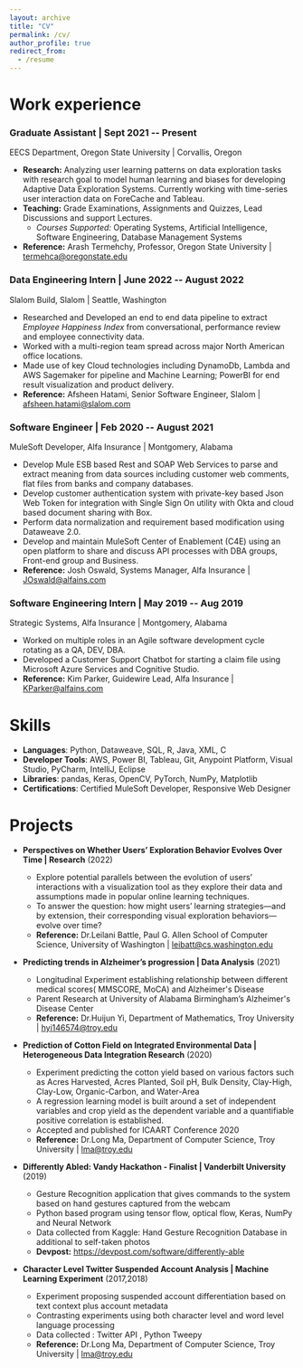 ```yaml
---
layout: archive
title: "CV"
permalink: /cv/
author_profile: true
redirect_from:
  - /resume
---
```


[//]: # ({% include base_path %})

[//]: # ()
[//]: # (📄 **Find a PDF of my CV [here]&#40;https://drive.google.com/file/d/14d5UV8jQ55CG8E3jdPKagYs3jYNyHEcn/view?usp=sharing&#41;** 📄)

[//]: # ()
[//]: # (Education)

[//]: # (======)

[//]: # (* Ph.D in Computer Science, Oregon State University, 2021-Present)

[//]: # (* B.S. in Computer Science with Minor in Statistics, Troy University, 2019)


Work experience
======
### Graduate Assistant | Sept 2021 -- Present
EECS Department, Oregon State University | Corvallis, Oregon

- **Research:** Analyzing user learning patterns on data exploration tasks with research goal to model human learning and biases for developing Adaptive Data Exploration Systems. Currently working with time-series user interaction data on ForeCache and Tableau.
- **Teaching:** Grade Examinations, Assignments and Quizzes, Lead Discussions and support Lectures. 
  - *Courses Supported:* Operating Systems, Artificial Intelligence, Software Engineering, Database Management Systems
- **Reference:** Arash Termehchy, Professor, Oregon State University | termehca@oregonstate.edu


### Data Engineering Intern | June 2022 -- August 2022
Slalom Build, Slalom | Seattle, Washington

- Researched and Developed an end to end data pipeline to extract *Employee Happiness Index* from conversational, performance review and employee connectivity data.
- Worked with a multi-region team spread across major North American office locations.
- Made use of key Cloud technologies including DynamoDb, Lambda and AWS Sagemaker for pipeline and Machine Learning; PowerBI for end result visualization and product delivery.
- **Reference:** Afsheen Hatami, Senior Software Engineer, Slalom | afsheen.hatami@slalom.com

### Software Engineer | Feb 2020 -- August 2021
MuleSoft Developer, Alfa Insurance | Montgomery, Alabama

- Develop Mule ESB based Rest and SOAP Web Services to parse and extract meaning from data sources including customer web comments, flat files from banks and company databases.
- Develop customer authentication system with private-key based Json Web Token for integration with Single Sign On utility with Okta and cloud based document sharing with Box.
- Perform data normalization and requirement based modification using Dataweave 2.0.
- Develop and maintain MuleSoft Center of Enablement (C4E) using an open platform to share and discuss API processes with DBA groups, Front-end group and Business.
- **Reference:** Josh Oswald, Systems Manager, Alfa Insurance | JOswald@alfains.com

### Software Engineering Intern | May 2019 -- Aug 2019
Strategic Systems, Alfa Insurance | Montgomery, Alabama

- Worked on multiple roles in an Agile software development cycle rotating as a QA, DEV, DBA.
- Developed a Customer Support Chatbot for starting a claim file using Microsoft Azure Services and Cognitive Studio.
- **Reference:** Kim Parker, Guidewire Lead, Alfa Insurance | KParker@alfains.com
  
Skills
======

- **Languages**: Python, Dataweave, SQL, R, Java, XML, C
- **Developer Tools**: AWS, Power BI, Tableau, Git, Anypoint Platform, Visual Studio, PyCharm, IntelliJ, Eclipse
- **Libraries**: pandas, Keras, OpenCV, PyTorch, NumPy, Matplotlib
- **Certifications**: Certified MuleSoft Developer, Responsive Web Designer

Projects
======
- **Perspectives on Whether Users’ Exploration Behavior Evolves Over Time | Research** (2022)  
    - Explore potential parallels between the evolution of users’ interactions with a visualization tool as they explore their data and assumptions made in popular online learning techniques.
    - To answer the question: how might users’ learning strategies—and by extension, their corresponding visual exploration behaviors—evolve over time? 
    - **Reference:** Dr.Leilani Battle, Paul G. Allen School of Computer Science, University of Washington | leibatt@cs.washington.edu

- **Predicting trends in Alzheimer’s progression | Data Analysis** (2021)  
    - Longitudinal Experiment establishing relationship between different medical scores( MMSCORE, MoCA) and Alzheimer's Disease 
    - Parent Research at University of Alabama Birmingham’s Alzheimer's Disease Center
    - **Reference:** Dr.Huijun Yi, Department of Mathematics, Troy University | hyi146574@troy.edu

- **Prediction of Cotton Field on Integrated Environmental Data | Heterogeneous Data Integration Research** (2020)  
    - Experiment predicting the cotton yield based on various factors such as Acres Harvested, Acres Planted, Soil pH, Bulk Density, Clay-High, Clay-Low, Organic-Carbon, and Water-Area
    - A regression learning model is built around a set of independent variables and crop yield as the dependent variable and a quantifiable positive correlation is established.
    - Accepted and published for ICAART Conference 2020
    - **Reference:** Dr.Long Ma, Department of Computer Science, Troy University | lma@troy.edu

- **Differently Abled: Vandy Hackathon - Finalist | Vanderbilt University** (2019)  
    - Gesture Recognition application that gives commands to the system based on hand gestures captured from the webcam
    - Python based program using tensor flow, optical flow, Keras, NumPy and Neural Network
    - Data collected from Kaggle: Hand Gesture Recognition Database in additional to self-taken photos
    - **Devpost:** https://devpost.com/software/differently-able

- **Character Level Twitter Suspended Account Analysis | Machine Learning Experiment** (2017,2018)  
    - Experiment proposing suspended account differentiation based on text context plus account metadata 
    - Contrasting experiments using both character level and word level language processing
    - Data collected : Twitter API , Python Tweepy
    - **Reference:** Dr.Long Ma, Department of Computer Science, Troy University | lma@troy.edu
